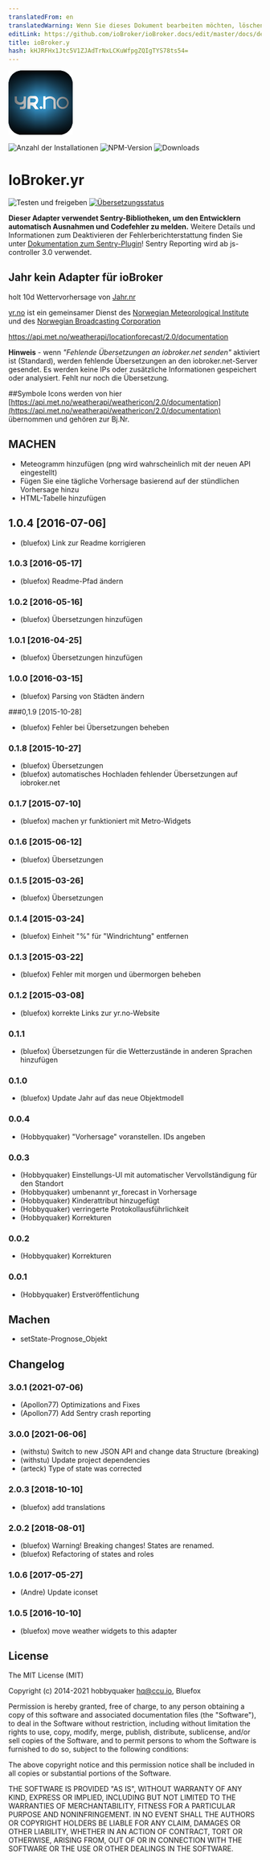```yaml
---
translatedFrom: en
translatedWarning: Wenn Sie dieses Dokument bearbeiten möchten, löschen Sie bitte das Feld "translationsFrom". Andernfalls wird dieses Dokument automatisch erneut übersetzt
editLink: https://github.com/ioBroker/ioBroker.docs/edit/master/docs/de/adapterref/iobroker.yr/README.md
title: ioBroker.y
hash: kHJRFHx1Jtc5V1ZJAdTrNxLCKuWfpgZQIgTYS78ts54=
---
```

![Logo](../../../en/adapterref/iobroker.yr/admin/yr.png)

![Anzahl der Installationen](http://iobroker.live/badges/yr-stable.svg)
![NPM-Version](http://img.shields.io/npm/v/iobroker.yr.svg)
![Downloads](https://img.shields.io/npm/dm/iobroker.yr.svg)

# IoBroker.yr
![Testen und freigeben](https://github.com/ioBroker/ioBroker.yr/workflows/Test%20and%20Release/badge.svg) [![Übersetzungsstatus](https://weblate.iobroker.net/widgets/adapters/-/yr/svg-badge.svg)](https://weblate.iobroker.net/engage/adapters/?utm_source=widget)

**Dieser Adapter verwendet Sentry-Bibliotheken, um den Entwicklern automatisch Ausnahmen und Codefehler zu melden.** Weitere Details und Informationen zum Deaktivieren der Fehlerberichterstattung finden Sie unter [Dokumentation zum Sentry-Plugin](https://github.com/ioBroker/plugin-sentry#plugin-sentry)! Sentry Reporting wird ab js-controller 3.0 verwendet.

## Jahr kein Adapter für ioBroker
holt 10d Wettervorhersage von [Jahr.nr](yr.no)

[yr.no](yr.no) ist ein gemeinsamer Dienst des [Norwegian Meteorological Institute](met.no) und des [Norwegian Broadcasting Corporation](nrk.no)

https://api.met.no/weatherapi/locationforecast/2.0/documentation

**Hinweis** - wenn _"Fehlende Übersetzungen an iobroker.net senden"_ aktiviert ist (Standard), werden fehlende Übersetzungen an den iobroker.net-Server gesendet. Es werden keine IPs oder zusätzliche Informationen gespeichert oder analysiert. Fehlt nur noch die Übersetzung.

##Symbole
Icons werden von hier [https://api.met.no/weatherapi/weathericon/2.0/documentation](https://api.met.no/weatherapi/weathericon/2.0/documentation) übernommen und gehören zur Bj.Nr.

## MACHEN
* Meteogramm hinzufügen (png wird wahrscheinlich mit der neuen API eingestellt)
* Fügen Sie eine tägliche Vorhersage basierend auf der stündlichen Vorhersage hinzu
* HTML-Tabelle hinzufügen

<!-- Platzhalter für die nächste Version (am Zeilenanfang):

### __ARBEITEN IN PROGRESS__ -->
## 1.0.4 [2016-07-06]
* (bluefox) Link zur Readme korrigieren

### 1.0.3 [2016-05-17]
* (bluefox) Readme-Pfad ändern

### 1.0.2 [2016-05-16]
* (bluefox) Übersetzungen hinzufügen

### 1.0.1 [2016-04-25]
* (bluefox) Übersetzungen hinzufügen

### 1.0.0 [2016-03-15]
* (bluefox) Parsing von Städten ändern

###0,1.9 [2015-10-28]
* (bluefox) Fehler bei Übersetzungen beheben

### 0.1.8 [2015-10-27]
* (bluefox) Übersetzungen
* (bluefox) automatisches Hochladen fehlender Übersetzungen auf iobroker.net

### 0.1.7 [2015-07-10]
* (bluefox) machen yr funktioniert mit Metro-Widgets

### 0.1.6 [2015-06-12]
* (bluefox) Übersetzungen

### 0.1.5 [2015-03-26]
* (bluefox) Übersetzungen

### 0.1.4 [2015-03-24]
* (bluefox) Einheit "%" für "Windrichtung" entfernen

### 0.1.3 [2015-03-22]
* (bluefox) Fehler mit morgen und übermorgen beheben

### 0.1.2 [2015-03-08]
* (bluefox) korrekte Links zur yr.no-Website

### 0.1.1
* (bluefox) Übersetzungen für die Wetterzustände in anderen Sprachen hinzufügen

### 0.1.0
* (bluefox) Update Jahr auf das neue Objektmodell

### 0.0.4
* (Hobbyquaker) "Vorhersage" voranstellen. IDs angeben

### 0.0.3
* (Hobbyquaker) Einstellungs-UI mit automatischer Vervollständigung für den Standort
* (Hobbyquaker) umbenannt yr_forecast in Vorhersage
* (Hobbyquaker) Kinderattribut hinzugefügt
* (Hobbyquaker) verringerte Protokollausführlichkeit
* (Hobbyquaker) Korrekturen

### 0.0.2
* (Hobbyquaker) Korrekturen

### 0.0.1
* (Hobbyquaker) Erstveröffentlichung

## Machen
* setState-Prognose_Objekt

## Changelog

### 3.0.1 (2021-07-06)
* (Apollon77) Optimizations and Fixes
* (Apollon77) Add Sentry crash reporting

### 3.0.0 [2021-06-06]
* (withstu) Switch to new JSON API and change data Structure (breaking)
* (withstu) Update project dependencies
* (arteck) Type of state was corrected  

### 2.0.3 [2018-10-10]
* (bluefox) add translations

### 2.0.2 [2018-08-01]
* (bluefox) Warning! Breaking changes! States are renamed.
* (bluefox) Refactoring of states and roles

### 1.0.6 [2017-05-27]
* (Andre) Update iconset

### 1.0.5 [2016-10-10]
* (bluefox) move weather widgets to this adapter

## License
The MIT License (MIT)

Copyright (c) 2014-2021 hobbyquaker <hq@ccu.io>, Bluefox

Permission is hereby granted, free of charge, to any person obtaining a copy
of this software and associated documentation files (the "Software"), to deal
in the Software without restriction, including without limitation the rights
to use, copy, modify, merge, publish, distribute, sublicense, and/or sell
copies of the Software, and to permit persons to whom the Software is
furnished to do so, subject to the following conditions:

The above copyright notice and this permission notice shall be included in all
copies or substantial portions of the Software.

THE SOFTWARE IS PROVIDED "AS IS", WITHOUT WARRANTY OF ANY KIND, EXPRESS OR
IMPLIED, INCLUDING BUT NOT LIMITED TO THE WARRANTIES OF MERCHANTABILITY,
FITNESS FOR A PARTICULAR PURPOSE AND NONINFRINGEMENT. IN NO EVENT SHALL THE
AUTHORS OR COPYRIGHT HOLDERS BE LIABLE FOR ANY CLAIM, DAMAGES OR OTHER
LIABILITY, WHETHER IN AN ACTION OF CONTRACT, TORT OR OTHERWISE, ARISING FROM,
OUT OF OR IN CONNECTION WITH THE SOFTWARE OR THE USE OR OTHER DEALINGS IN THE
SOFTWARE.
